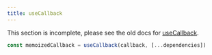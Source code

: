 ```yaml
---
title: useCallback
---
```


<Wip>

This section is incomplete, please see the old docs for [useCallback](https://reactjs.org/docs/hooks-reference.html#usecallback).

</Wip>


<Intro>

```js
const memoizedCallback = useCallback(callback, [...dependencies])
```

</Intro>

<InlineToc />
